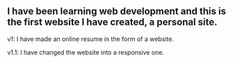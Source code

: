 I have been learning web development and this is the first website I have created, a personal site. 
----------------------------------------------------------------------------------------------------
v1: I have made an online resume in the form of a website.

v1.1: I have changed the website into a responsive one.
